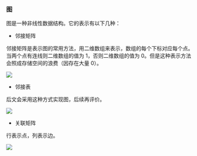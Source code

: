 ### 图

图是一种非线性数据结构。它的表示有以下几种：

* 邻接矩阵

邻接矩阵是表示图的常用方法，用二维数组来表示，数组的每个下标对应每个点。当两个点有连线则二维数组的值为 1，否则二维数组的值为 0。但是这种表示方法会照成存储空间的浪费（因存在大量 0）。

![](http://oqhtscus0.bkt.clouddn.com/79f5520b6028aa16491649c846430b04.jpg-300)

* 邻接表

后文会采用这种方式实现图，后续再评价。

![](http://oqhtscus0.bkt.clouddn.com/0a1d5ab4a96e83dca8c7aafc948e2f4b.jpg-300)

* 关联矩阵

行表示点，列表示边。

![](http://oqhtscus0.bkt.clouddn.com/48a4bf7ee32827ad4d9016f24a8ffca5.jpg-300)

